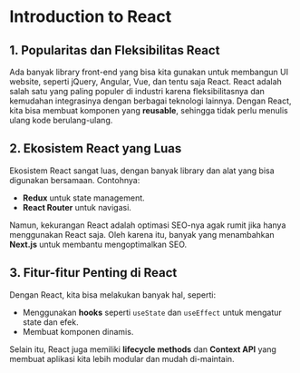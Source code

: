 # Introduction to React

## 1. Popularitas dan Fleksibilitas React

Ada banyak library front-end yang bisa kita gunakan untuk membangun UI website, seperti jQuery, Angular, Vue, dan tentu saja React. React adalah salah satu yang paling populer di industri karena fleksibilitasnya dan kemudahan integrasinya dengan berbagai teknologi lainnya. Dengan React, kita bisa membuat komponen yang **reusable**, sehingga tidak perlu menulis ulang kode berulang-ulang.

## 2. Ekosistem React yang Luas

Ekosistem React sangat luas, dengan banyak library dan alat yang bisa digunakan bersamaan. Contohnya:

-   **Redux** untuk state management.
-   **React Router** untuk navigasi.

Namun, kekurangan React adalah optimasi SEO-nya agak rumit jika hanya menggunakan React saja. Oleh karena itu, banyak yang menambahkan **Next.js** untuk membantu mengoptimalkan SEO.

## 3. Fitur-fitur Penting di React

Dengan React, kita bisa melakukan banyak hal, seperti:

-   Menggunakan **hooks** seperti `useState` dan `useEffect` untuk mengatur state dan efek.
-   Membuat komponen dinamis.

Selain itu, React juga memiliki **lifecycle methods** dan **Context API** yang membuat aplikasi kita lebih modular dan mudah di-maintain.
